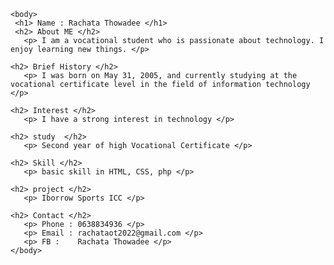 <html>
 <head>
  <title> Profile </title> 
 </head>

	<body>
	 <h1> Name : Rachata Thowadee </h1>
	 <h2> About ME </h2>
	   <p> I am a vocational student who is passionate about technology. I enjoy learning new things. </p>

	<h2> Brief History </h2>
	   <p> I was born on May 31, 2005, and currently studying at the vocational certificate level in the field of information technology </p>

	<h2> Interest </h2>
	   <p> I have a strong interest in technology </p>

	<h2> study  </h2>
	   <p> Second year of high Vocational Certificate </p>

	<h2> Skill </h2>
	   <p> basic skill in HTML, CSS, php </p>

	<h2> project </h2>
	   <p> Iborrow Sports ICC </p>

	<h2> Contact </h2>
	   <p> Phone : 0638834936 </p>
	   <p> Email : rachataot2022@gmail.com </p>
	   <p> FB :    Rachata Thowadee </p>
	</body>
</html>


